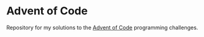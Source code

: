 # Advent of Code

Repository for my solutions to the [Advent of Code](https://adventofcode.com/) programming challenges.